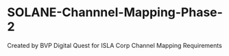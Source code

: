 # SOLANE-Channnel-Mapping-Phase-2
Created by BVP Digital Quest for ISLA Corp Channel Mapping Requirements
